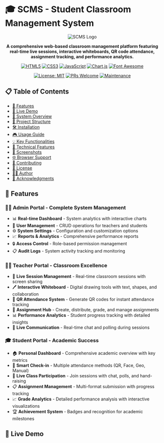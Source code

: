 # 🎓 SCMS - Student Classroom Management System

<div align="center">

![SCMS Logo](https://img.shields.io/badge/🎓%20SCMS-Student%20Classroom%20Management%20System-brightgreen?style=for-the-badge)

**A comprehensive web-based classroom management platform featuring real-time live sessions, interactive whiteboards, QR code attendance, assignment tracking, and performance analytics.**

[![HTML5](https://img.shields.io/badge/HTML5-E34F26?style=flat-square&logo=html5&logoColor=white)](https://developer.mozilla.org/en-US/docs/Web/HTML)
[![CSS3](https://img.shields.io/badge/CSS3-1572B6?style=flat-square&logo=css3&logoColor=white)](https://developer.mozilla.org/en-US/docs/Web/CSS)
[![JavaScript](https://img.shields.io/badge/JavaScript-F7DF1E?style=flat-square&logo=javascript&logoColor=black)](https://developer.mozilla.org/en-US/docs/Web/JavaScript)
[![Chart.js](https://img.shields.io/badge/Chart.js-FF6384?style=flat-square&logo=chart.js&logoColor=white)](https://www.chartjs.org/)
[![Font Awesome](https://img.shields.io/badge/Font%20Awesome-528DD7?style=flat-square&logo=fontawesome&logoColor=white)](https://fontawesome.com/)

[![License: MIT](https://img.shields.io/badge/License-MIT-yellow.svg?style=flat-square)](https://opensource.org/licenses/MIT)
[![PRs Welcome](https://img.shields.io/badge/PRs-welcome-brightgreen.svg?style=flat-square)](http://makeapullrequest.com)
[![Maintenance](https://img.shields.io/badge/Maintained%3F-yes-green.svg?style=flat-square)](https://GitHub.com/Naereen/StrapDown.js/graphs/commit-activity)

</div>

## 📋 Table of Contents

- [🌟 Features](#-features)
- [🚀 Live Demo](#-live-demo)
- [🎯 System Overview](#-system-overview)
- [📁 Project Structure](#-project-structure)
- [🛠️ Installation](#️-installation)
- [🎮 Usage Guide](#-usage-guide)
- [💡 Key Functionalities](#-key-functionalities)
- [🔧 Technical Features](#-technical-features)
- [📱 Screenshots](#-screenshots)
- [🌐 Browser Support](#-browser-support)
- [🤝 Contributing](#-contributing)
- [📄 License](#-license)
- [👨‍💻 Author](#-author)
- [🙏 Acknowledgments](#-acknowledgments)

## 🌟 Features

### 👨‍💼 **Admin Portal - Complete System Management**
- 📊 **Real-time Dashboard** - System analytics with interactive charts
- 👥 **User Management** - CRUD operations for teachers and students
- ⚙️ **System Settings** - Configuration and customization options
- 📈 **Reports & Analytics** - Comprehensive performance reports
- 🔒 **Access Control** - Role-based permission management
- 📋 **Audit Logs** - System activity tracking and monitoring

### 👨‍🏫 **Teacher Portal - Classroom Excellence**
- 🎥 **Live Session Management** - Real-time classroom sessions with screen sharing
- 🖊️ **Interactive Whiteboard** - Digital drawing tools with text, shapes, and collaboration
- 📱 **QR Attendance System** - Generate QR codes for instant attendance tracking
- 📝 **Assignment Hub** - Create, distribute, grade, and manage assignments
- 📊 **Performance Analytics** - Student progress tracking with detailed insights
- 💬 **Live Communication** - Real-time chat and polling during sessions

### 🎓 **Student Portal - Academic Success**
- 🏠 **Personal Dashboard** - Comprehensive academic overview with key metrics
- 📲 **Smart Check-in** - Multiple attendance methods (QR, Face, Geo, Manual)
- 👥 **Live Class Participation** - Join sessions with chat, polls, and hand-raising
- 📋 **Assignment Management** - Multi-format submission with progress tracking
- 📈 **Grade Analytics** - Detailed performance analysis with interactive visualizations
- 🏆 **Achievement System** - Badges and recognition for academic milestones

## 🚀 Live Demo

